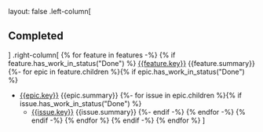 layout: false
.left-column[
## Completed
]
.right-column[
{% for feature in features -%}
{% if feature.has_work_in_status("Done") %}
[{{feature.key}}]({{feature.url}}) {{feature.summary}}
{%- for epic in feature.children %}{% if epic.has_work_in_status("Done") %}
* [{{epic.key}}]({{epic.url}}) {{epic.summary}}
{%- for issue in epic.children %}{% if issue.has_work_in_status("Done") %}
    - [{{issue.key}}]({{issue.url}}) {{issue.summary}}
{%- endif -%}
{% endfor -%}
{% endif -%}
{% endfor %}
{% endif -%}
{% endfor %}
]
